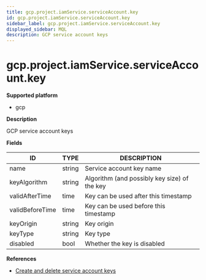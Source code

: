 ```yaml
---
title: gcp.project.iamService.serviceAccount.key
id: gcp.project.iamService.serviceAccount.key
sidebar_label: gcp.project.iamService.serviceAccount.key
displayed_sidebar: MQL
description: GCP service account keys
---
```


# gcp.project.iamService.serviceAccount.key

**Supported platform**

- gcp

**Description**

GCP service account keys

**Fields**

| ID              | TYPE   | DESCRIPTION                                  |
| --------------- | ------ | -------------------------------------------- |
| name            | string | Service account key name                     |
| keyAlgorithm    | string | Algorithm (and possibly key size) of the key |
| validAfterTime  | time   | Key can be used after this timestamp         |
| validBeforeTime | time   | Key can be used before this timestamp        |
| keyOrigin       | string | Key origin                                   |
| keyType         | string | Key type                                     |
| disabled        | bool   | Whether the key is disabled                  |

**References**

- [Create and delete service account keys](https://cloud.google.com/iam/docs/keys-create-delete)
